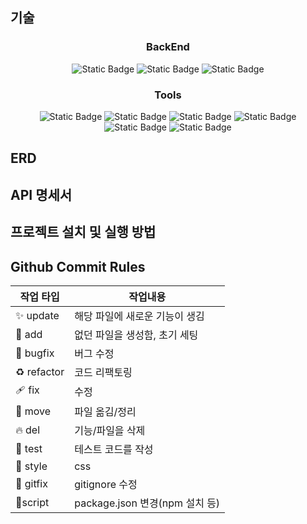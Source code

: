 ## 기술
<h3 align="center"> BackEnd </h3>
<div align="center">
<img alt="Static Badge" src="https://img.shields.io/badge/-Typescript-%233178C6?style=flat-square&logo=typescript&logoColor=white">
<img alt="Static Badge" src="https://img.shields.io/badge/-Nest.js-%23E0234E?style=flat-square&logo=nestjs&logoColor=white">
<img alt="Static Badge" src="https://img.shields.io/badge/-typeORM-%23FE0803?style=flat-square&logo=typeorm&logoColor=white">
</div>

<h3 align="center"> Tools </h3>
<div align="center">
<img alt="Static Badge" src="https://img.shields.io/badge/-Git-%23F05032?style=flat-square&logo=git&logoColor=white">
<img alt="Static Badge" src="https://img.shields.io/badge/-Github-%23181717?style=flat-square&logo=github&logoColor=white">
<img alt="Static Badge" src="https://img.shields.io/badge/-Vscode-%23007ACC?style=flat-square&logo=visualstudiocode&logoColor=white">
<img alt="Static Badge" src="https://img.shields.io/badge/-Amazon%20EC2-%23FF9900?style=flat-square&logo=amazonec2&logoColor=white">
<img alt="Static Badge" src="https://img.shields.io/badge/-Amazon%20RDS-%23527FFF?style=flat-square&logo=amazonrds&logoColor=white">
<img alt="Static Badge" src="https://img.shields.io/badge/-Ubuntu-%23E95420?style=flat-square&logo=ubuntu&logoColor=white">
</div>

## ERD

## API 명세서

## 프로젝트 설치 및 실행 방법

## Github Commit Rules
| 작업 타입	| 작업내용 |
|------|------|
| ✨ update | 해당 파일에 새로운 기능이 생김 |
| 🎉 add |	없던 파일을 생성함, 초기 세팅 |
| 🐛 bugfix	| 버그 수정 |
| ♻️ refactor |	코드 리팩토링 |
| 🩹 fix |  수정 |
| 🚚 move	| 파일 옮김/정리 |
| 🔥 del |	기능/파일을 삭제 |
| 🍻 test	| 테스트 코드를 작성 |
| 💄 style	| css |
| 🙈 gitfix	| gitignore 수정 |
| 🔨script	| package.json 변경(npm 설치 등) |